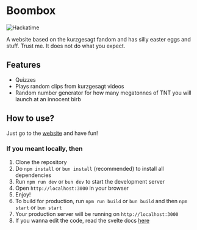 # Boombox

![Hackatime](https://hackatime-badge.hackclub.com/U08D22QNUVD/boombox)

A website based on the kurzgesagt fandom and has silly easter eggs and stuff. Trust me. It does not do what you expect.

## Features

- Quizzes
- Plays random clips from kurzgesagt videos
- Random number generator for how many megatonnes of TNT you will launch at an innocent birb

## How to use?

Just go to the [website](https://boombox.akaalroop.com) and have fun!

### If you meant locally, then

1. Clone the repository
2. Do `npm install` or `bun install` (recommended) to install all dependencies
3. Run `npm run dev` or `bun dev` to start the development server
4. Open `http://localhost:3000` in your browser
5. Enjoy!
6. To build for production, run `npm run build` or `bun build` and then `npm start` or `bun start`
7. Your production server will be running on `http://localhost:3000`
8. If you wanna edit the code, read the svelte docs [here](https://svelte.dev/docs)
